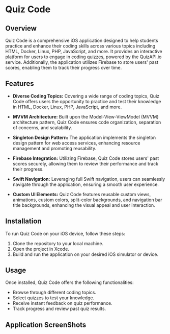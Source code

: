 # Quiz Code

## Overview

Quiz Code is a comprehensive iOS application designed to help students practice and enhance their coding skills across various topics including HTML, Docker, Linux, PHP, JavaScript, and more. It provides an interactive platform for users to engage in coding quizzes, powered by the QuizAPI.io service. Additionally, the application utilizes Firebase to store users' past scores, enabling them to track their progress over time.

## Features

- **Diverse Coding Topics:** Covering a wide range of coding topics, Quiz Code offers users the opportunity to practice and test their knowledge in HTML, Docker, Linux, PHP, JavaScript, and more.

- **MVVM Architecture:** Built upon the Model-View-ViewModel (MVVM) architecture pattern, Quiz Code ensures code organization, separation of concerns, and scalability.

- **Singleton Design Pattern:** The application implements the singleton design pattern for web access services, enhancing resource management and promoting reusability.

- **Firebase Integration:** Utilizing Firebase, Quiz Code stores users' past scores securely, allowing them to review their performance and track their progress.

- **Swift Navigation:** Leveraging full Swift navigation, users can seamlessly navigate through the application, ensuring a smooth user experience.

- **Custom UI Elements:** Quiz Code features reusable custom views, animations, custom colors, split-color backgrounds, and navigation bar title backgrounds, enhancing the visual appeal and user interaction.

## Installation

To run Quiz Code on your iOS device, follow these steps:

1. Clone the repository to your local machine.
2. Open the project in Xcode.
3. Build and run the application on your desired iOS simulator or device.

## Usage

Once installed, Quiz Code offers the following functionalities:
- Browse through different coding topics.
- Select quizzes to test your knowledge.
- Receive instant feedback on quiz performance.
- Track progress and review past quiz results.

## Application ScreenShots



